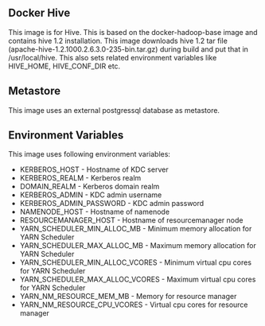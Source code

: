 ## Docker Hive
This image is for Hive. This is based on the docker-hadoop-base image and contains hive 1.2 installation. This image downloads hive 1.2 tar file (apache-hive-1.2.1000.2.6.3.0-235-bin.tar.gz) during build and put that in /usr/local/hive. This also sets related environment variables like HIVE_HOME, HIVE_CONF_DIR etc.

## Metastore
This image uses an external postgressql database as metastore.

## Environment Variables
This image uses following environment variables:
* KERBEROS_HOST - Hostname of KDC server
* KERBEROS_REALM - Kerberos realm
* DOMAIN_REALM - Kerberos domain realm
* KERBEROS_ADMIN - KDC admin username
* KERBEROS_ADMIN_PASSWORD - KDC admin password
* NAMENODE_HOST - Hostname of namenode
* RESOURCEMANAGER_HOST - Hostname of resourcemanager node
* YARN_SCHEDULER_MIN_ALLOC_MB - Minimum memory allocation for YARN Scheduler
* YARN_SCHEDULER_MAX_ALLOC_MB - Maximum memory allocation for YARN Scheduler
* YARN_SCHEDULER_MIN_ALLOC_VCORES - Minimum virtual cpu cores for YARN Scheduler
* YARN_SCHEDULER_MAX_ALLOC_VCORES - Maximum virtual cpu cores for YARN Scheduler
* YARN_NM_RESOURCE_MEM_MB - Memory for resource manager
* YARN_NM_RESOURCE_CPU_VCORES - Virtual cpu cores for resource manager